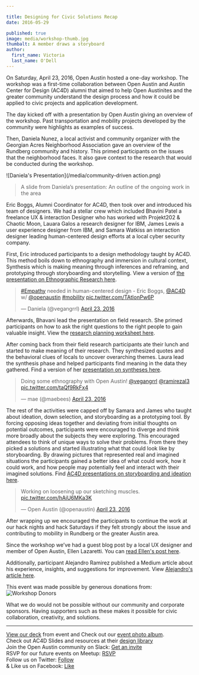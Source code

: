 ```yaml
---

title: Designing for Civic Solutions Recap
date: 2016-05-29

published: true
image: media/workshop-thumb.jpg
thumbalt: A member draws a storyboard
author:
  first_name: Victoria
  last_name: O'Dell
---
```

On Saturday, April 23, 2016, Open Austin hosted a one-day workshop. The workshop was a first-time collaboration between Open Austin and Austin Center for Design (AC4D) alumni that aimed to help Open Austinites and the greater community understand the design process and how it could be applied to civic projects and application development.

The day kicked off with a presentation by Open Austin giving an overview of the workshop. Past transportation and mobility projects developed by the community were highlights as examples of success.

Then, Daniela Nunez, a local activist and community organizer with the Georgian Acres Neighborhood Association gave an overview of the Rundberg community and history. This primed participants on the issues that the neighborhood faces. It also gave context to the research that would be conducted during the workshop.

![Daniela's Presentation](/media/community-driven action.png)

> A slide from Daniela’s presentation: An outline of the ongoing work in the area

Eric Boggs, Alumni Coordinator for AC4D, then took over and introduced his team of designers. We had a stellar crew which included Bhavini Patel a freelance UX & interaction Designer who has worked with Projekt202 & Chaotic Moon, Lauara Galos a research designer for IBM, James Lewis a user experience designer from IBM, and Samara Watkiss an interaction designer leading human-centered design efforts at a local cyber security company.

First, Eric introduced participants to a design methodology taught by AC4D. This method boils down to ethnography and immersion in cultural context, Synthesis which is making meaning through inferences and reframing, and prototyping through storyboarding and storytelling. View a version of [the  presentation on Ethnographic Research here](http://library.ac4d.com/d/AC4D_designlibrary_Ethnographic_research.pdf).

<blockquote class="twitter-tweet" data-lang="en"><p lang="en" dir="ltr"><a href="https://twitter.com/hashtag/Empathy?src=hash">#Empathy</a> needed in human-centered design - Eric Boggs, <a href="https://twitter.com/AC4D">@AC4D</a> w/ <a href="https://twitter.com/openaustin">@openaustin</a> <a href="https://twitter.com/hashtag/mobility?src=hash">#mobility</a> <a href="https://t.co/TAtIonPw6P">pic.twitter.com/TAtIonPw6P</a></p>&mdash; Daniela (@vegangrrl) <a href="https://twitter.com/vegangrrl/status/723899500662661125">April 23, 2016</a></blockquote>

Afterwards, Bhavani lead the presentation on field research. She primed participants on how to ask the right questions to the right people to gain valuable insight. View the [research planning worksheet here](http://library.ac4d.com/d/AC4D_designlibrary_worksheet_DesignResearch.pdf).

After coming back from their field research participants ate their lunch and started to make meaning of their research. They synthesized quotes and the behavioral clues of locals to uncover overarching themes. Laura lead the synthesis phase and helped participants find meaning in the data they gathered. Find a version of her [presentation on syntheses here](http://library.ac4d.com/d/AC4D_designlibrary_worksheet_DesignResearch.pdf).

<blockquote class="twitter-tweet" data-lang="en"><p lang="en" dir="ltr">Doing some ethnography with Open Austin! <a href="https://twitter.com/vegangrrl">@vegangrrl</a> <a href="https://twitter.com/ramirezal3">@ramirezal3</a> <a href="https://t.co/taQf9RkFx4">pic.twitter.com/taQf9RkFx4</a></p>&mdash; mae (@maebees) <a href="https://twitter.com/maebees/status/723922394889379842">April 23, 2016</a></blockquote>

The rest of the activities were capped off by Samara and James who taught about ideation, down selection, and storyboarding as a prototyping tool. By forcing opposing ideas together and deviating from initial thoughts on potential outcomes, participants were encouraged to diverge and think more broadly about the subjects they were exploring. This encouraged attendees to think of unique ways to solve their problems. From there they picked a solutions and started illustrating what that could look like by storyboarding. By drawing pictures that represented real and imagined situations the participants gained a better idea of what could work, how it could work, and how people may potentially feel and interact with their imagined solutions. Find [AC4D presentations on storyboarding and ideation here](http://library.ac4d.com/).

<blockquote class="twitter-tweet" data-lang="en"><p lang="en" dir="ltr">Working on loosening up our sketching muscles. <a href="https://t.co/hAiU6MKa3K">pic.twitter.com/hAiU6MKa3K</a></p>&mdash; Open Austin (@openaustin) <a href="https://twitter.com/openaustin/status/723969580138295297">April 23, 2016</a></blockquote>

After wrapping up we encouraged the participants to continue the work at our hack nights and hack Saturdays if they felt strongly about the issue and contributing to mobility in Rundberg or the greater Austin area.

Since the workshop we’ve had a guest blog post by a local UX designer and member of Open Austin, Ellen Lazaretti. You can [read Ellen's post here](http://www.open-austin.org/blog/2016/05/04/my-day-as-a-uxer-designing-for-civic-solutions).

Additionally, participant Alejandro Ramirez published a Medium article about his experience, insights, and suggestions for improvement. View [Alejandro's article here](https://uxdesign.cc/ux-design-beyond-the-screen-how-design-thinking-can-improve-pedestrian-safety-d886ee3ba638#.1kqumegcp).

This event was made possible by generous donations from:
![Workshop Donors](http://open-austin.github.io/assets/images/workshopdonors.jpg)

What we do would not be possible without our community and corporate sponsors. Having supporters such as these makes it possible for civic collaboration, creativity, and solutions.

---

[View our deck](https://drive.google.com/open?id=1_X1nwd5g2EpDGmsf5eVlGs5IOWgPypZ6ZDXdTgi6UoM) from event and Check out our [event photo album](https://drive.google.com/open?id=0B1cMlEZm_nJ0YkdHTkF6QWJEejA).
<br />
Check out AC4D Slides and resources at their [design library](http://library.ac4d.com/)
<br />
Join the Open Austin community on Slack: [Get an invite](http://slack.open-austin.org/)
<br />
RSVP for our future events on Meetup: [RSVP](http://www.meetup.com/Open-Austin/events/231148616/)
<br />
Follow us on Twitter: [Follow](https://twitter.com/openaustin?lang=en)
<br />
& Like us on Facebook: [Like](https://www.facebook.com/Open-Austin-412390968837071/)

<script async src="//platform.twitter.com/widgets.js" charset="utf-8"></script>
